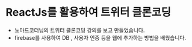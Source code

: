 # ReactJs를 활용하여 트위터 클론코딩 

- 노마드코더님의 트위터 클론코딩 강의를 보고 만들었습니다.
- firebase를 사용하여 DB , 사용자 인증 등을 웹에 추가하는 방법을 배웠습니다.
 